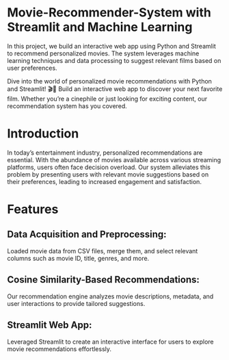 # Movie-Recommender-System with Streamlit and Machine Learning
In this project, we build an interactive web app using Python and Streamlit to recommend personalized movies. The system leverages machine learning techniques and data processing to suggest relevant films based on user preferences.

Dive into the world of personalized movie recommendations with Python and Streamlit! 🎬🍿 Build an interactive web app to discover your next favorite film. Whether you’re a cinephile or just looking for exciting content, our recommendation system has you covered.

# Introduction
In today’s entertainment industry, personalized recommendations are essential. With the abundance of movies available across various streaming platforms, users often face decision overload. Our system alleviates this problem by presenting users with relevant movie suggestions based on their preferences, leading to increased engagement and satisfaction.

# Features
## Data Acquisition and Preprocessing: 
Loaded movie data from CSV files, merge them, and select relevant columns such as movie ID, title, genres, and more.
## Cosine Similarity-Based Recommendations: 
Our recommendation engine analyzes movie descriptions, metadata, and user interactions to provide tailored suggestions.
## Streamlit Web App: 
Leveraged Streamlit to create an interactive interface for users to explore movie recommendations effortlessly.

